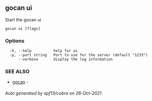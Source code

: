 ## gocan ui

Start the gocan ui

```
gocan ui [flags]
```

### Options

```
  -h, --help          help for ui
  -p, --port string   Port to use for the server (default "1233")
      --verbose       display the log information
```

### SEE ALSO

* [gocan](gocan.md)	 - 

###### Auto generated by spf13/cobra on 26-Oct-2021
